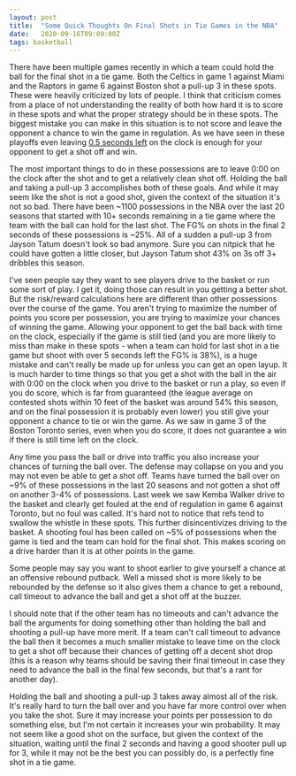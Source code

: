 ```yaml
---
layout: post
title:  "Some Quick Thoughts On Final Shots in Tie Games in the NBA"
date:   2020-09-16T09:09:00Z
tags: basketball
---
```



There have been multiple games recently in which a team could hold the ball for the final shot in a tie game. Both the Celtics in game 1 against Miami and the Raptors in game 6 against Boston shot a pull-up 3 in these spots. These were heavily criticized by lots of people. I think that criticism comes from a place of not understanding the reality of both how hard it is to score in these spots and what the proper strategy should be in these spots. The biggest mistake you can make in this situation is to not score and leave the opponent a chance to win the game in regulation. As we have seen in these playoffs even leaving [0.5 seconds left](https://www.youtube.com/watch?v=t0aLmBCXoqA) on the clock is enough for your opponent to get a shot off and win.

The most important things to do in these possessions are to leave 0:00 on the clock after the shot and to get a relatively clean shot off. Holding the ball and taking a pull-up 3 accomplishes both of these goals. And while it may seem like the shot is not a good shot, given the context of the situation it's not so bad. There have been ~1100 possessions in the NBA over the last 20 seasons that started with 10+ seconds remaining in a tie game where the team with the ball can hold for the last shot. The FG% on shots in the final 2 seconds of these possessions is ~25%. All of a sudden a pull-up 3 from Jayson Tatum doesn't look so bad anymore. Sure you can nitpick that he could have gotten a little closer, but Jayson Tatum shot 43% on 3s off 3+ dribbles this season.

I've seen people say they want to see players drive to the basket or run some sort of play. I get it, doing those can result in you getting a better shot. But the risk/reward calculations here are different than other possessions over the course of the game. You aren't trying to maximize the number of points you score per possession, you are trying to maximize your chances of winning the game. Allowing your opponent to get the ball back with time on the clock, especially if the game is still tied (and you are more likely to miss than make in these spots - when a team can hold for last shot in a tie game but shoot with over 5 seconds left the FG% is 38%), is a huge mistake and can't really be made up for unless you can get an open layup. It is much harder to time things so that you get a shot with the ball in the air with 0:00 on the clock when you drive to the basket or run a play, so even if you do score, which is far from guaranteed (the league average on contested shots within 10 feet of the basket was around 54% this season, and on the final possession it is probably even lower) you still give your opponent a chance to tie or win the game. As we saw in game 3 of the Boston Toronto series, even when you do score, it does not guarantee a win if there is still time left on the clock.

Any time you pass the ball or drive into traffic you also increase your chances of turning the ball over. The defense may collapse on you and you may not even be able to get a shot off. Teams have turned the ball over on ~9% of these possessions in the last 20 seasons and not gotten a shot off on another 3-4% of possessions. Last week we saw Kemba Walker drive to the basket and clearly get fouled at the end of regulation in game 6 against Toronto, but no foul was called. It's hard not to notice that refs tend to swallow the whistle in these spots. This further disincentivizes driving to the basket. A shooting foul has been called on ~5% of possessions when the game is tied and the team can hold for the final shot. This makes scoring on a drive harder than it is at other points in the game.

Some people may say you want to shoot earlier to give yourself a chance at an offensive rebound putback. Well a missed shot is more likely to be rebounded by the defense so it also gives them a chance to get a rebound, call timeout to advance the ball and get a shot off at the buzzer.

I should note that if the other team has no timeouts and can't advance the ball the arguments for doing something other than holding the ball and shooting a pull-up have more merit. If a team can't call timeout to advance the ball then it becomes a much smaller mistake to leave time on the clock to get a shot off because their chances of getting off a decent shot drop (this is a reason why teams should be saving their final timeout in case they need to advance the ball in the final few seconds, but that's a rant for another day).

Holding the ball and shooting a pull-up 3 takes away almost all of the risk. It's really hard to turn the ball over and you have far more control over when you take the shot. Sure it may increase your points per possession to do something else, but I'm not certain it increases your win probability. It may not seem like a good shot on the surface, but given the context of the situation, waiting until the final 2 seconds and having a good shooter pull up for 3, while it may not be the best you can possibly do, is a perfectly fine shot in a tie game.
